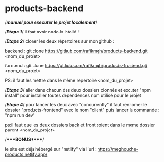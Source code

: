 # products-backend

/**_manuel pour executer le projet localement_**/

/**_Etape 1_**/
il faut avoir nodeJs intallé !

/**_Etape 2_**/
cloner les deux répertoires sur mon github :

backend : git clone https://github.com/rafikmgh/products-backend.git <nom_du_projet>

forntend : git clone https://github.com/rafikmgh/products-frontend.git <nom_du_projet>

PS: il faut les mettre dans le même repertoire <nom_du_projet>

/**_Etape 3_**/
aller dans chacun des deux dossiers clonnés et excuter "npm install" pour installer toutes dependences npm utilisé pour le projet

/**_Etape 4_**/
pour lancer les deux avec "concurrently" il faut rennomer le dossier "products-frontend" avec le nom "client"
puis lancer la commande : "npm run dev"

ps:il faut que les deux dossiers back et front soient dans le meme dossier parent <nom_du_projet>

/**\*\*\***BONUS**\*\*\*\***/

le site est déjà hébergé sur "netlify" via l'url : https://meghouche-products.netlify.app/
